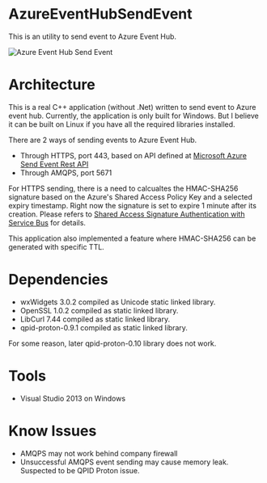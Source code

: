 # AzureEventHubSendEvent
This is an utility to send event to Azure Event Hub.

![Azure Event Hub Send Event](http://www.justuke.com/images/github/azureeventhubsendevent_01.png)

# Architecture
This is a real C++ application (without .Net) written to send event to Azure event hub. Currently, the application is only built for Windows. But I believe it can be built on Linux if you have all the required libraries installed.

There are 2 ways of sending events to Azure Event Hub.
* Through HTTPS, port 443, based on API defined at [Microsoft Azure Send Event Rest API](https://msdn.microsoft.com/en-us/library/azure/dn790664.aspx)
* Through AMQPS, port 5671

For HTTPS sending, there is a need to calcualtes the HMAC-SHA256 signature based on the Azure's Shared Access Policy Key and a selected expiry timestamp. Right now the signature is set to expire 1 minute after its creation. Please refers to [Shared Access Signature Authentication with Service Bus](https://msdn.microsoft.com/en-us/library/dn170477.aspx) for details.

This application also implemented a feature where HMAC-SHA256 can be generated with specific TTL.

# Dependencies
* wxWidgets 3.0.2 compiled as Unicode static linked library.
* OpenSSL 1.0.2 compiled as static linked library.
* LibCurl 7.44 compiled as static linked library.
* qpid-proton-0.9.1 compiled as static linked library.

For some reason, later qpid-proton-0.10 library does not work.

# Tools
* Visual Studio 2013 on Windows

# Know Issues
* AMQPS may not work behind company firewall
* Unsuccessful AMQPS event sending may cause memory leak. Suspected to be QPID Proton issue.
